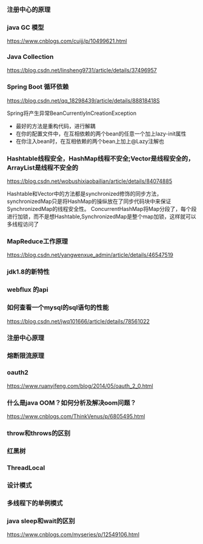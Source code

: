 ### 注册中心的原理

### java GC 模型 
https://www.cnblogs.com/cuijj/p/10499621.html

### Java Collection
https://blog.csdn.net/linsheng9731/article/details/37496957

### Spring Boot 循环依赖
https://blog.csdn.net/qq_18298439/article/details/88818418S

Spring将产生异常BeanCurrentlyInCreationException

- 最好的方法是重构代码，进行解耦
- 在你的配置文件中，在互相依赖的两个bean的任意一个加上lazy-init属性
- 在你注入bean时，在互相依赖的两个bean上加上@Lazy注解也

### Hashtable线程安全，HashMap线程不安全;Vector是线程安全的，ArrayList是线程不安全的
https://blog.csdn.net/wobushixiaobailian/article/details/84074885

Hashtable和Vector中的方法都是synchronized修饰的同步方法，
synchronizedMap只是将HashMap的操纵放在了同步代码块中来保证SynchronizedMap的线程安全性。
ConcurrentHashMap将Map分段了，每个段进行加锁，而不是想Hashtable,SynchronizedMap是整个map加锁，这样就可以多线程访问了

### MapReduce工作原理
https://blog.csdn.net/yangwenxue_admin/article/details/46547519

### jdk1.8的新特性

### webflux 的api

### 如何查看一个mysql的sql语句的性能
https://blog.csdn.net/jwq101666/article/details/78561022

### 注册中心原理

### 熔断限流原理

### oauth2
https://www.ruanyifeng.com/blog/2014/05/oauth_2_0.html

### 什么是java OOM？如何分析及解决oom问题？
https://www.cnblogs.com/ThinkVenus/p/6805495.html

### throw和throws的区别

### 红黑树

### ThreadLocal

### 设计模式

### 多线程下的单例模式

### java sleep和wait的区别
https://www.cnblogs.com/myseries/p/12549106.html



